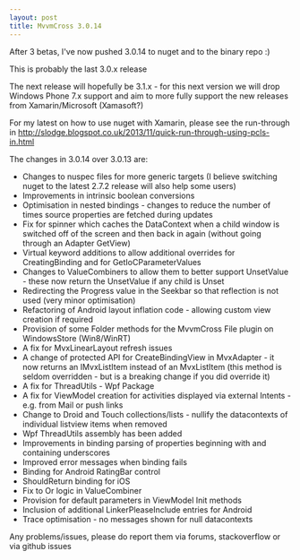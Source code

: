 ```yaml
---
layout: post
title: MvvmCross 3.0.14
---
```


After 3 betas, I've now pushed 3.0.14 to nuget and to the binary repo :)


This is probably the last 3.0.x release


The next release will hopefully be 3.1.x - for this next version we will drop Windows Phone 7.x support and aim to more fully support the new releases from Xamarin/Microsoft (Xamasoft?)


For my latest on how to use nuget with Xamarin, please see the run-through in http://slodge.blogspot.co.uk/2013/11/quick-run-through-using-pcls-in.html



The changes in 3.0.14 over 3.0.13 are:
- Changes to nuspec files for more generic targets (I believe switching nuget to the latest 2.7.2 release will also help some users)
- Improvements in intrinsic boolean conversions
- Optimisation in nested bindings - changes to reduce the number of times source properties are fetched during updates
- Fix for spinner which caches the DataContext when a child window is switched off of the screen and then back in again (without going through an Adapter GetView)
- Virtual keyword additions to allow additional overrides for CreatingBinding and for GetIoCParameterValues
- Changes to ValueCombiners to allow them to better support UnsetValue - these now return the UnsetValue if any child is Unset
- Redirecting the Progress value in the Seekbar so that reflection is not used (very minor optimisation)
- Refactoring of Android layout inflation code - allowing custom view creation if required
- Provision of some Folder methods for the MvvmCross File plugin on WindowsStore (Win8/WinRT)
- A fix for MvxLinearLayout refresh issues
- A change of protected API for CreateBindingView in MvxAdapter - it now returns an IMvxListItem instead of an MvxListItem (this method is seldom overridden - but is a breaking change if you did override it)
- A fix for ThreadUtils - Wpf Package
- A fix for ViewModel creation for activities displayed via external Intents - e.g. from Mail or push links
- Change to Droid and Touch collections/lists - nullify the datacontexts of individual listview items when removed
- Wpf ThreadUtils assembly has been added
- Improvements in binding parsing of properties beginning with and containing underscores
- Improved error messages when binding fails
- Binding for Android RatingBar control
- ShouldReturn binding for iOS
- Fix to Or logic in ValueCombiner
- Provision for default parameters in ViewModel Init methods
- Inclusion of additional LinkerPleaseInclude entries for Android
- Trace optimisation - no messages shown for null datacontexts


Any problems/issues, please do report them via forums, stackoverflow or via github issues
